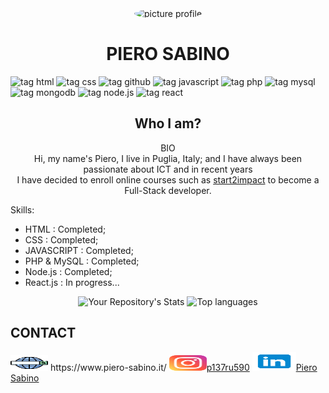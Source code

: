 <div align="center">
    <img src="https://i.ibb.co/KKnc3X6/Picture-profile-2.jpg"  alt="picture profile" width="200px" height="220px" style="border-radius:50%">
</div>
<h1 align="center"> PIERO SABINO </h1>

   
![tag html](https://img.shields.io/static/v1?label=HTML5&message=html5&logo=html5&logoColor=orange&style=plastic&logoWidth=50)
![tag css](https://img.shields.io/static/v1?label=CSS3&message=css3&logo=css3&logoColor=blue&style=plastic&logoWidth=50)
![tag github](https://img.shields.io/static/v1?label=GITHUB&message=github&logo=github&logoColor=black&style=plastic&logoWidth=50)
![tag javascript](https://img.shields.io/static/v1?label=JS&message=javascript&logo=javascript&logoColor=yellow&style=plastic&logoWidth=50)
![tag php](https://img.shields.io/static/v1?label=PHP&message=php&logo=php&style=plastic&logoWidth=50)
![tag mysql](https://img.shields.io/static/v1?label=MySQL&message=mysql&logo=mysql&style=plastic&logoWidth=50)
![tag mongodb](https://img.shields.io/static/v1?label=MONGODB&message=mongodb&logo=mongodb&logoColor=brightgreen&style=plastic&logoWidth=50)
![tag node.js](https://img.shields.io/static/v1?label=NODE.JS&message=node.js&logo=node.js&logoColor=success&style=plastic&logoWidth=50)
![tag react](https://img.shields.io/static/v1?label=REACT&message=react&logo=react&logoColor=blue&style=plastic&logoWidth=50)


 <h2 align="center"> Who I am?</h2>
<p align="center">BIO<br/>
Hi, my name's Piero, I live in Puglia, Italy; and I have always been passionate about ICT and in recent years <br/> I have decided to enroll online courses such as <a href="https://www.start2impact.it/">start2impact</a> to become a Full-Stack developer.
</p>

Skills:
- HTML        :    Completed;
- CSS         :    Completed;
- JAVASCRIPT  :    Completed;
- PHP & MySQL :    Completed;
- Node.js     :    Completed;
- React.js    :    In progress...
<div align="center">

![Your Repository's Stats](https://github-readme-stats.vercel.app/api?username=pierre1590&show_icons=true)
![Top languages](https://github-readme-stats.vercel.app/api/top-langs/?username=pierre1590&langs_count=8&show_icons=true&layout=compact)
</div>
       
<h2>CONTACT</h2>
<p>
    <img src="/img/web-search-engine.svg" width="60px" height="25px"> https://www.piero-sabino.it/
    <img src="/img/instagram.svg" width="60px" height="25px"><a href="https://www.instagram.com/p137ru590/">p137ru590</a> 
    <img src="/img/linkedin.svg" width="70px" height="30px"><a href="https://www.linkedin.com/in/piero-sabino-15a1b671/">Piero Sabino</a> 
</p>